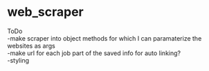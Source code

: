 # web_scraper
ToDo  
-make scraper into object methods for which I can paramaterize the websites as args  
-make url for each job part of the saved info for auto linking?  
-styling  